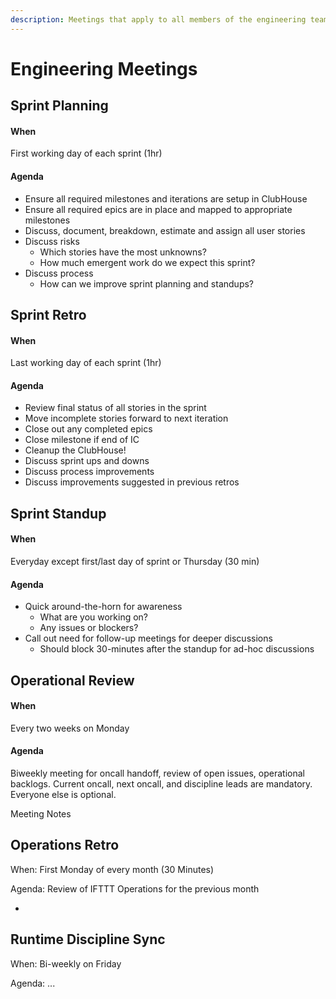 ```yaml
---
description: Meetings that apply to all members of the engineering team
---
```


# Engineering Meetings

## Sprint Planning

#### When

First working day of each sprint \(1hr\)

#### Agenda

* Ensure all required milestones and iterations are setup in ClubHouse
* Ensure all required epics are in place and mapped to appropriate milestones
* Discuss, document, breakdown, estimate and assign all user stories
* Discuss risks
  * Which stories have the most unknowns?
  * How much emergent work do we expect this sprint?
* Discuss process
  * How can we improve sprint planning and standups?

## Sprint Retro

#### When

Last working day of each sprint \(1hr\)

#### Agenda

* Review final status of all stories in the sprint
* Move incomplete stories forward to next iteration
* Close out any completed epics
* Close milestone if end of IC
* Cleanup the ClubHouse!
* Discuss sprint ups and downs
* Discuss process improvements
* Discuss improvements suggested in previous retros

## Sprint Standup

#### When

Everyday except first/last day of sprint or Thursday \(30 min\)

#### Agenda

* Quick around-the-horn for awareness
  * What are you working on?
  * Any issues or blockers?
* Call out need for follow-up meetings for deeper discussions
  * Should block 30-minutes after the standup for ad-hoc discussions

## Operational Review

#### When

Every two weeks on Monday

#### Agenda

Biweekly meeting for oncall handoff, review of open issues, operational backlogs. Current oncall, next oncall, and discipline leads are mandatory. Everyone else is optional.

Meeting Notes

## Operations Retro

When: First Monday of every month \(30 Minutes\)

Agenda: Review of IFTTT Operations for the previous month

* 
## Runtime Discipline Sync

When: Bi-weekly on Friday

Agenda: ...







